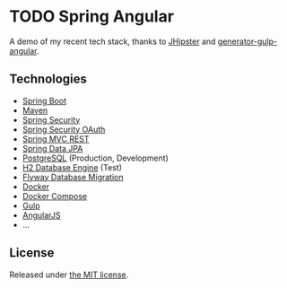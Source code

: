 # TODO Spring Angular 

A demo of my recent tech stack, thanks to [JHipster](http://jhipster.github.io/) 
and [generator-gulp-angular](https://github.com/Swiip/generator-gulp-angular). 

## Technologies

* [Spring Boot](http://projects.spring.io/spring-boot/)
* [Maven](http://maven.apache.org/)
* [Spring Security](http://projects.spring.io/spring-security/)
* [Spring Security OAuth](http://projects.spring.io/spring-security-oauth/)
* [Spring MVC REST](http://spring.io/guides/gs/rest-service/)
* [Spring Data JPA](http://projects.spring.io/spring-data-jpa/)
* [PostgreSQL](http://www.postgresql.org/) (Production, Development)
* [H2 Database Engine](http://www.h2database.com/) (Test)
* [Flyway Database Migration](http://flywaydb.org/)
* [Docker](https://www.docker.com/)
* [Docker Compose](https://docs.docker.com/compose/)
* [Gulp](http://gulpjs.com/)
* [AngularJS](https://angularjs.org/)
* ...


## License

Released under [the MIT license](LICENSE).